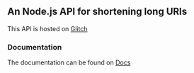 ## An Node.js API for shortening long URIs

This API is hosted on [Glitch](https://flower-paper-bacon.glitch.me)

### Documentation

The documentation can be found on [Docs](https://flower-paper-bacon.glitch.me/graphql)

